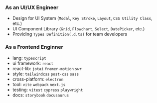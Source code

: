 ### As an UI/UX Engineer
- Design for UI System (`Modal`, `Key Stroke`, `Layout`, `CSS Utility Class`, etc.)
- UI Component Library (`Grid`, `Flowchart`, `Select`, `DatePicker`, etc.)
- Providing `Types Definition(.d.ts)` for team developers

### As a Frontend Enginner
- lang: `typescript`
- ui framework: `react`
- react-lib: `jotai` `framer-motion` `swr`
- style: `tailwindcss` `post-css` `sass`
- cross-platform: `electron`
- tool: `vite` `webpack` `next.js`
- testing: `vitest` `cypress` `playwright`
- docs: `storybook` `docusaurus`
